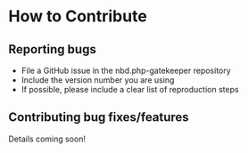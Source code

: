 # How to Contribute

## Reporting bugs
- File a GitHub issue in the nbd.php-gatekeeper repository
- Include the version number you are using
- If possible, please include a clear list of reproduction steps

## Contributing bug fixes/features
Details coming soon!
